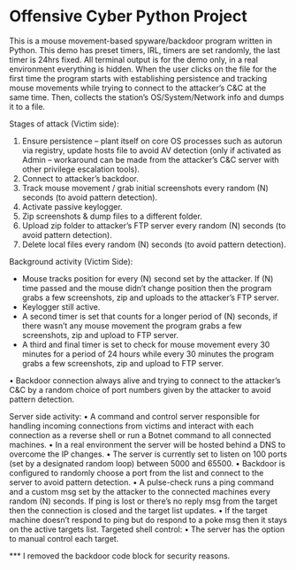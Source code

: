 Offensive Cyber Python Project
==============================

This is a mouse movement-based spyware/backdoor program written in Python.
This demo has preset timers, IRL, timers are set randomly, the last timer is 24hrs fixed. 
All terminal output is for the demo only, in a real environment everything is hidden.
When the user clicks on the file for the first time the program starts with establishing persistence and tracking mouse 
movements while trying to connect to the attacker’s C&C at the same time.
Then, collects the station’s OS/System/Network info and dumps it to a file. 

Stages of attack (Victim side):
1. Ensure persistence – plant itself on core OS processes such as autorun via registry, update hosts file to avoid AV detection (only if activated as Admin – workaround can        be made from the attacker’s C&C server with other privilege escalation tools).
2. Connect to attacker’s backdoor.
3. Track mouse movement / grab initial screenshots every random (N) seconds (to avoid pattern detection).
4. Activate passive keylogger.
5. Zip screenshots & dump files to a different folder.
6. Upload zip folder to attacker’s FTP server every random (N) seconds (to avoid pattern detection).
7. Delete local files every random (N) seconds (to avoid pattern detection).

Background activity (Victim Side):
- Mouse tracks position for every (N) second set by the attacker. If (N) time passed and the mouse didn’t change position then the program grabs a few screenshots, zip and         uploads to the attacker’s FTP server.
- Keylogger still active.
- A second timer is set that counts for a longer period of (N) seconds, if there wasn’t any mouse movement the program grabs a few screenshots, 
  zip and upload to FTP server.
- A third and final timer is set to check for mouse movement every 30 minutes for a period of 24 hours while every 30 minutes the program grabs a few screenshots, 
  zip and upload to FTP server.

• Backdoor connection always alive and trying to connect to the attacker’s C&C by a random choice of port numbers given by the attacker to avoid pattern detection.

Server side activity:
• A command and control server responsible for handling incoming connections from victims and interact with each connection as a reverse shell or run a Botnet command to all       connected machines.
• In a real environment the server will be hosted behind a DNS to overcome the IP changes.
• The server is currently set to listen on 100 ports (set by a designated random loop) between 5000 and 65500.
• Backdoor is configured to randomly choose a port from the list and connect to the server to avoid pattern detection.
• A pulse-check runs a ping command and a custom msg set by the attacker to the connected machines every random (N) seconds. If ping is lost or there’s no reply msg from the       target then the connection is closed and the target list updates.
• If the target machine doesn’t respond to ping but do respond to a poke msg then it stays on the active targets list.
  Targeted shell control:
• The server has the option to manual control each target.

*** I removed the backdoor code block for security reasons.
